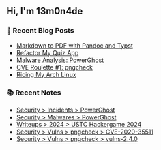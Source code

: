 ## Hi, I'm 13m0n4de

### 📰 Recent Blog Posts

<!-- BLOG-POST-LIST:START -->
- [Markdown to PDF with Pandoc and Typst](https://13m0n4de.vercel.app/blog/2025/07/20/markdown-to-pdf-with-pandoc-and-typst.html)
- [Refactor My Quiz App](https://13m0n4de.vercel.app/blog/2025/05/28/refactor-my-quiz-app.html)
- [Malware Analysis: PowerGhost](https://13m0n4de.vercel.app/blog/2025/04/01/malware-analysis-powerghost.html)
- [CVE Roulette #1: pngcheck](https://13m0n4de.vercel.app/blog/2025/01/30/cve-roulette-1-pngcheck.html)
- [Ricing My Arch Linux](https://13m0n4de.vercel.app/blog/2024/12/06/ricing-my-arch-linux.html)
<!-- BLOG-POST-LIST:END -->

### 📚 Recent Notes

<!-- NOTE-LIST:START -->
- [Security &gt; Incidents &gt; PowerGhost](https://13m0n4de.vercel.app/sec/incidents/powerghost.html)
- [Security &gt; Malwares &gt; PowerGhost](https://13m0n4de.vercel.app/sec/malwares/powerghost.html)
- [Writeups &gt; 2024 &gt; USTC Hackergame 2024](https://13m0n4de.vercel.app/writeups/2024/hackergame2024.html)
- [Security &gt; Vulns &gt; pngcheck &gt; CVE-2020-35511](https://13m0n4de.vercel.app/sec/vulns/pngcheck/cve-2020-35511.html)
- [Security &gt; Vulns &gt; pngcheck &gt; vulns-2.4.0](https://13m0n4de.vercel.app/sec/vulns/pngcheck/vulns-2.4.0.html)
<!-- NOTE-LIST:END -->
